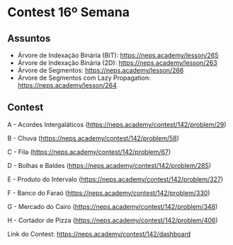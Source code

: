 # Contest 16º Semana

## Assuntos

- Árvore de Indexação Binária (BIT): https://neps.academy/lesson/265
- Árvore de Indexação Binária (2D): https://neps.academy/lesson/263
- Árvore de Segmentos: https://neps.academy/lesson/266
- Árvore de Segmentos com Lazy Propagation: https://neps.academy/lesson/264

## Contest

A - Acordes Intergaláticos (https://neps.academy/contest/142/problem/29)

B - Chuva (https://neps.academy/contest/142/problem/58)

C - Fila (https://neps.academy/contest/142/problem/67)

D - Bolhas e Baldes (https://neps.academy/contest/142/problem/285)

E - Produto do Intervalo (https://neps.academy/contest/142/problem/327)

F - Banco do Faraó (https://neps.academy/contest/142/problem/330)

G - Mercado do Cairo (https://neps.academy/contest/142/problem/348)

H - Cortador de Pizza (https://neps.academy/contest/142/problem/406)

	
Link do Contest: https://neps.academy/contest/142/dashboard
